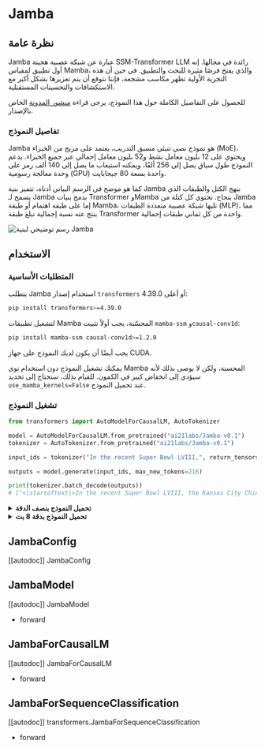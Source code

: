 # Jamba

## نظرة عامة

Jamba عبارة عن شبكة عصبية هجينة SSM-Transformer LLM رائدة في مجالها. إنه أول تطبيق لمقياس Mamba، والذي يفتح فرصًا مثيرة للبحث والتطبيق. في حين أن هذه التجربة الأولية تظهر مكاسب مشجعة، فإننا نتوقع أن يتم تعزيزها بشكل أكبر مع الاستكشافات والتحسينات المستقبلية.

للحصول على التفاصيل الكاملة حول هذا النموذج، يرجى قراءة [منشور المدونة](https://www.ai21.com/blog/announcing-jamba) الخاص بالإصدار.

### تفاصيل النموذج

Jamba هو نموذج نصي تنبئي مسبق التدريب، يعتمد على مزيج من الخبراء (MoE)، ويحتوي على 12 بليون معامل نشط و52 بليون معامل إجمالي عبر جميع الخبراء. يدعم النموذج طول سياق يصل إلى 256 ألفًا، ويمكنه استيعاب ما يصل إلى 140 ألف رمز على وحدة معالجة رسومية (GPU) واحدة بسعة 80 جيجابايت.

كما هو موضح في الرسم البياني أدناه، تتميز بنية Jamba بنهج الكتل والطبقات الذي يسمح لـ Jamba بدمج بنيات Transformer وMamba بنجاح. تحتوي كل كتلة من Jamba إما على طبقة اهتمام أو طبقة Mamba، تليها شبكة عصبية متعددة الطبقات (MLP)، مما ينتج عنه نسبة إجمالية تبلغ طبقة Transformer واحدة من كل ثماني طبقات إجمالية.

![رسم توضيحي لبنية Jamba](https://huggingface.co/datasets/huggingface/documentation-images/resolve/main/transformers/model_doc/jamba_architecture.png)

## الاستخدام

### المتطلبات الأساسية

يتطلب Jamba استخدام إصدار `transformers` 4.39.0 أو أعلى:

```bash
pip install transformers>=4.39.0
```

لتشغيل تطبيقات Mamba المحسّنة، يجب أولاً تثبيت `mamba-ssm` و`causal-conv1d`:

```bash
pip install mamba-ssm causal-conv1d>=1.2.0
```

يجب أيضًا أن يكون لديك النموذج على جهاز CUDA.

يمكنك تشغيل النموذج دون استخدام نوى Mamba المحسنة، ولكن لا يوصى بذلك لأنه سيؤدي إلى انخفاض كبير في الكمون. للقيام بذلك، ستحتاج إلى تحديد `use_mamba_kernels=False` عند تحميل النموذج.

### تشغيل النموذج

```python
from transformers import AutoModelForCausalLM, AutoTokenizer

model = AutoModelForCausalLM.from_pretrained("ai21labs/Jamba-v0.1")
tokenizer = AutoTokenizer.from_pretrained("ai21labs/Jamba-v0.1")

input_ids = tokenizer("In the recent Super Bowl LVIII,", return_tensors='pt').to(model.device)["input_ids"]

outputs = model.generate(input_ids, max_new_tokens=216)

print(tokenizer.batch_decode(outputs))
# ["<|startoftext|>In the recent Super Bowl LVIII, the Kansas City Chiefs emerged victorious, defeating the San Francisco 49ers in a thrilling overtime showdown. The game was a nail-biter, with both teams showcasing their skills and determination.\n\nThe Chiefs, led by their star quarterback Patrick Mahomes, displayed their offensive prowess, while the 49ers, led by their strong defense, put up a tough fight. The game went into overtime, with the Chiefs ultimately securing the win with a touchdown.\n\nThe victory marked the Chiefs' second Super Bowl win in four years, solidifying their status as one of the top teams in the NFL. The game was a testament to the skill and talent of both teams, and a thrilling end to the NFL season.\n\nThe Super Bowl is not just about the game itself, but also about the halftime show and the commercials. This year's halftime show featured a star-studded lineup, including Usher, Alicia Keys, and Lil Jon. The show was a spectacle of music and dance, with the performers delivering an energetic and entertaining performance.\n"]
```

<details>

<summary><strong>تحميل النموذج بنصف الدقة</strong></summary>

تم حفظ نقطة التفتيش المنشورة في BF16. لتحميله في ذاكرة الوصول العشوائي (RAM) في BF16/FP16، تحتاج إلى تحديد `torch_dtype`:

```python
from transformers import AutoModelForCausalLM
import torch
model = AutoModelForCausalLM.from_pretrained("ai21labs/Jamba-v0.1", torch_dtype=torch.bfloat16)
# يمكنك أيضًا استخدام torch_dtype=torch.float16
```

عند استخدام نصف الدقة، يمكنك تمكين تنفيذ [FlashAttention2](https://github.com/Dao-AILab/flash-attention) لكتل الاهتمام. لاستخدامه، تحتاج أيضًا إلى وجود النموذج على جهاز CUDA. نظرًا لأن النموذج في هذه الدقة كبير جدًا بحيث لا يمكنه الاندماج في وحدة معالجة رسومية (GPU) واحدة بسعة 80 جيجابايت، فستحتاج أيضًا إلى موازاته باستخدام [accelerate](https://huggingface.co/docs/accelerate/index):

```python
from transformers import AutoModelForCausalLM
import torch
model = AutoModelForCausalLM.from_pretrained("ai21labs/Jamba-v0.1",
    torch_dtype=torch.bfloat16,
    attn_implementation="flash_attention_2",
    device_map="auto")
```

</details>

<details>

<summary><strong>تحميل النموذج بدقة 8 بت</strong></summary>

**باستخدام دقة 8 بت، من الممكن استيعاب أطوال تسلسل تصل إلى 140 ألفًا على وحدة معالجة رسومية (GPU) واحدة بسعة 80 جيجابايت.** يمكنك بسهولة تحويل النموذج إلى 8 بت باستخدام [bitsandbytes](https://huggingface.co/docs/bitsandbytes/index). للحفاظ على جودة النموذج، نوصي باستبعاد كتل Mamba من التقريب:

```python
from transformers import AutoModelForCausalLM, BitsAndBytesConfig
quantization_config = BitsAndBytesConfig(load_in_8bit=True, llm_int8_skip_modules=["mamba"])
model = AutoModelForCausalLM.from_pretrained(
"ai21labs/Jamba-v0.1", torch_dtype=torch.bfloat16, attn_implementation="flash_attention_2", quantization_config=quantization_config
)
```

</details>

## JambaConfig

[[autodoc]] JambaConfig

## JambaModel

[[autodoc]] JambaModel

- forward

## JambaForCausalLM

[[autodoc]] JambaForCausalLM

- forward

## JambaForSequenceClassification

[[autodoc]] transformers.JambaForSequenceClassification

- forward